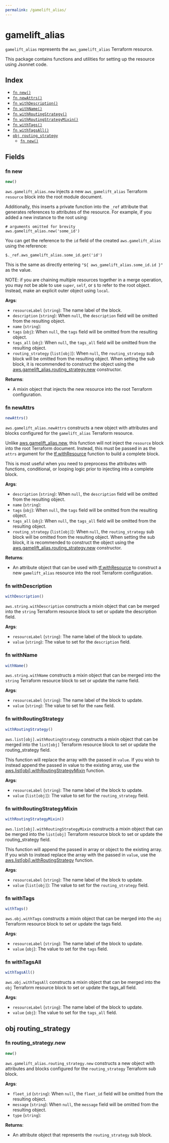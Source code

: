 ```yaml
---
permalink: /gamelift_alias/
---
```


# gamelift_alias

`gamelift_alias` represents the `aws_gamelift_alias` Terraform resource.



This package contains functions and utilities for setting up the resource using Jsonnet code.


## Index

* [`fn new()`](#fn-new)
* [`fn newAttrs()`](#fn-newattrs)
* [`fn withDescription()`](#fn-withdescription)
* [`fn withName()`](#fn-withname)
* [`fn withRoutingStrategy()`](#fn-withroutingstrategy)
* [`fn withRoutingStrategyMixin()`](#fn-withroutingstrategymixin)
* [`fn withTags()`](#fn-withtags)
* [`fn withTagsAll()`](#fn-withtagsall)
* [`obj routing_strategy`](#obj-routing_strategy)
  * [`fn new()`](#fn-routing_strategynew)

## Fields

### fn new

```ts
new()
```


`aws.gamelift_alias.new` injects a new `aws_gamelift_alias` Terraform `resource`
block into the root module document.

Additionally, this inserts a private function into the `_ref` attribute that generates references to attributes of the
resource. For example, if you added a new instance to the root using:

    # arguments omitted for brevity
    aws.gamelift_alias.new('some_id')

You can get the reference to the `id` field of the created `aws.gamelift_alias` using the reference:

    $._ref.aws_gamelift_alias.some_id.get('id')

This is the same as directly entering `"${ aws_gamelift_alias.some_id.id }"` as the value.

NOTE: if you are chaining multiple resources together in a merge operation, you may not be able to use `super`, `self`,
or `$` to refer to the root object. Instead, make an explicit outer object using `local`.

**Args**:
  - `resourceLabel` (`string`): The name label of the block.
  - `description` (`string`):  When `null`, the `description` field will be omitted from the resulting object.
  - `name` (`string`): 
  - `tags` (`obj`):  When `null`, the `tags` field will be omitted from the resulting object.
  - `tags_all` (`obj`):  When `null`, the `tags_all` field will be omitted from the resulting object.
  - `routing_strategy` (`list[obj]`):  When `null`, the `routing_strategy` sub block will be omitted from the resulting object. When setting the sub block, it is recommended to construct the object using the [aws.gamelift_alias.routing_strategy.new](#fn-routing_strategynew) constructor.

**Returns**:
- A mixin object that injects the new resource into the root Terraform configuration.


### fn newAttrs

```ts
newAttrs()
```


`aws.gamelift_alias.newAttrs` constructs a new object with attributes and blocks configured for the `gamelift_alias`
Terraform resource.

Unlike [aws.gamelift_alias.new](#fn-new), this function will not inject the `resource`
block into the root Terraform document. Instead, this must be passed in as the `attrs` argument for the
[tf.withResource](https://github.com/tf-libsonnet/core/tree/main/docs#fn-withresource) function to build a complete block.

This is most useful when you need to preprocess the attributes with functions, conditional, or looping logic prior to
injecting into a complete block.

**Args**:
  - `description` (`string`):  When `null`, the `description` field will be omitted from the resulting object.
  - `name` (`string`): 
  - `tags` (`obj`):  When `null`, the `tags` field will be omitted from the resulting object.
  - `tags_all` (`obj`):  When `null`, the `tags_all` field will be omitted from the resulting object.
  - `routing_strategy` (`list[obj]`):  When `null`, the `routing_strategy` sub block will be omitted from the resulting object. When setting the sub block, it is recommended to construct the object using the [aws.gamelift_alias.routing_strategy.new](#fn-routing_strategynew) constructor.

**Returns**:
  - An attribute object that can be used with [tf.withResource](https://github.com/tf-libsonnet/core/tree/main/docs#fn-withresource) to construct a new `gamelift_alias` resource into the root Terraform configuration.


### fn withDescription

```ts
withDescription()
```

`aws.string.withDescription` constructs a mixin object that can be merged into the `string`
Terraform resource block to set or update the description field.



**Args**:
  - `resourceLabel` (`string`): The name label of the block to update.
  - `value` (`string`): The value to set for the `description` field.


### fn withName

```ts
withName()
```

`aws.string.withName` constructs a mixin object that can be merged into the `string`
Terraform resource block to set or update the name field.



**Args**:
  - `resourceLabel` (`string`): The name label of the block to update.
  - `value` (`string`): The value to set for the `name` field.


### fn withRoutingStrategy

```ts
withRoutingStrategy()
```

`aws.list[obj].withRoutingStrategy` constructs a mixin object that can be merged into the `list[obj]`
Terraform resource block to set or update the routing_strategy field.

This function will replace the array with the passed in `value`. If you wish to instead append the
passed in value to the existing array, use the [aws.list[obj].withRoutingStrategyMixin](TODO) function.


**Args**:
  - `resourceLabel` (`string`): The name label of the block to update.
  - `value` (`list[obj]`): The value to set for the `routing_strategy` field.


### fn withRoutingStrategyMixin

```ts
withRoutingStrategyMixin()
```

`aws.list[obj].withRoutingStrategyMixin` constructs a mixin object that can be merged into the `list[obj]`
Terraform resource block to set or update the routing_strategy field.

This function will append the passed in array or object to the existing array. If you wish
to instead replace the array with the passed in `value`, use the [aws.list[obj].withRoutingStrategy](TODO)
function.


**Args**:
  - `resourceLabel` (`string`): The name label of the block to update.
  - `value` (`list[obj]`): The value to set for the `routing_strategy` field.


### fn withTags

```ts
withTags()
```

`aws.obj.withTags` constructs a mixin object that can be merged into the `obj`
Terraform resource block to set or update the tags field.



**Args**:
  - `resourceLabel` (`string`): The name label of the block to update.
  - `value` (`obj`): The value to set for the `tags` field.


### fn withTagsAll

```ts
withTagsAll()
```

`aws.obj.withTagsAll` constructs a mixin object that can be merged into the `obj`
Terraform resource block to set or update the tags_all field.



**Args**:
  - `resourceLabel` (`string`): The name label of the block to update.
  - `value` (`obj`): The value to set for the `tags_all` field.


## obj routing_strategy



### fn routing_strategy.new

```ts
new()
```


`aws.gamelift_alias.routing_strategy.new` constructs a new object with attributes and blocks configured for the `routing_strategy`
Terraform sub block.



**Args**:
  - `fleet_id` (`string`):  When `null`, the `fleet_id` field will be omitted from the resulting object.
  - `message` (`string`):  When `null`, the `message` field will be omitted from the resulting object.
  - `type` (`string`): 

**Returns**:
  - An attribute object that represents the `routing_strategy` sub block.
